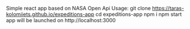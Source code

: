 Simple react app based on NASA Open Api
Usage:
git clone https://taras-kolomiiets.github.io/expeditions-app
cd expeditions-app
npm i
npm start 
app will be launched on http://localhost:3000
